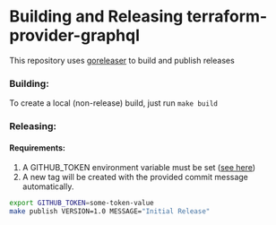 # Building and Releasing terraform-provider-graphql

This repository uses [goreleaser](https://goreleaser.com/) to build and publish releases

### Building:
To create a local (non-release) build, just run `make build`

### Releasing:

#### Requirements:
1. A GITHUB_TOKEN environment variable must be set ([see here](https://github.com/settings/tokens))
1. A new tag will be created with the provided commit message automatically.

```bash
export GITHUB_TOKEN=some-token-value
make publish VERSION=1.0 MESSAGE="Initial Release"
```

